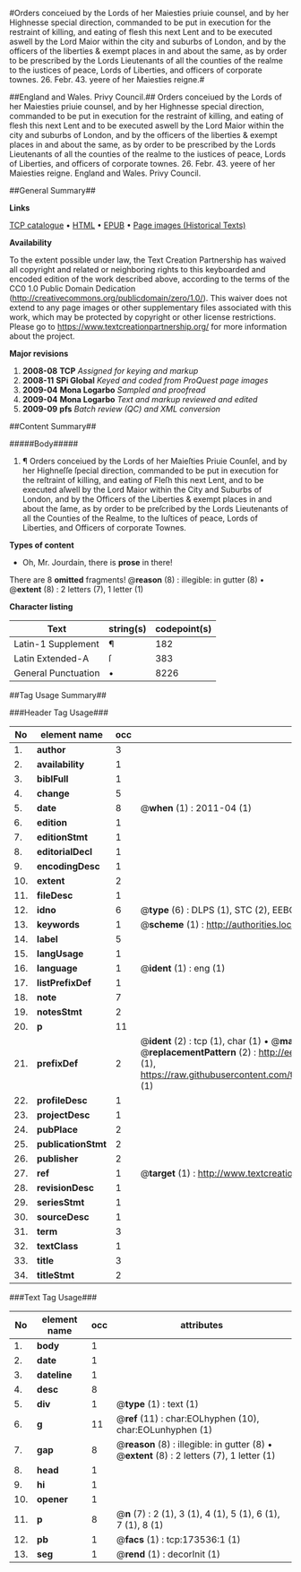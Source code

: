 #Orders conceiued by the Lords of her Maiesties priuie counsel, and by her Highnesse special direction, commanded to be put in execution for the restraint of killing, and eating of flesh this next Lent and to be executed aswell by the Lord Maior within the city and suburbs of London, and by the officers of the liberties & exempt places in and about the same, as by order to be prescribed by the Lords Lieutenants of all the counties of the realme to the iustices of peace, Lords of Liberties, and officers of corporate townes. 26. Febr. 43. yeere of her Maiesties reigne.#

##England and Wales. Privy Council.##
Orders conceiued by the Lords of her Maiesties priuie counsel, and by her Highnesse special direction, commanded to be put in execution for the restraint of killing, and eating of flesh this next Lent and to be executed aswell by the Lord Maior within the city and suburbs of London, and by the officers of the liberties & exempt places in and about the same, as by order to be prescribed by the Lords Lieutenants of all the counties of the realme to the iustices of peace, Lords of Liberties, and officers of corporate townes. 26. Febr. 43. yeere of her Maiesties reigne.
England and Wales. Privy Council.

##General Summary##

**Links**

[TCP catalogue](http://www.ota.ox.ac.uk/tcp/)  • 
[HTML](http://tei.it.ox.ac.uk/tcp/Texts-HTML/free/A73/A73956.html)  • 
[EPUB](http://tei.it.ox.ac.uk/tcp/Texts-EPUB/free/A73/A73956.epub) • 
[Page images (Historical Texts)](https://historicaltexts.jisc.ac.uk/eebo-99900543e)

**Availability**

To the extent possible under law, the Text Creation Partnership has waived all copyright and related or neighboring rights to this keyboarded and encoded edition of the work described above, according to the terms of the CC0 1.0 Public Domain Dedication (http://creativecommons.org/publicdomain/zero/1.0/). This waiver does not extend to any page images or other supplementary files associated with this work, which may be protected by copyright or other license restrictions. Please go to https://www.textcreationpartnership.org/ for more information about the project.

**Major revisions**

1. __2008-08__ __TCP__ *Assigned for keying and markup*
1. __2008-11__ __SPi Global__ *Keyed and coded from ProQuest page images*
1. __2009-04__ __Mona Logarbo__ *Sampled and proofread*
1. __2009-04__ __Mona Logarbo__ *Text and markup reviewed and edited*
1. __2009-09__ __pfs__ *Batch review (QC) and XML conversion*

##Content Summary##

#####Body#####

1. ¶ Orders conceiued by the Lords of her Maieſties Priuie Counſel, and by her Highneſſe ſpecial direction, commanded to be put in execution for the reſtraint of killing, and eating of Fleſh this next Lent, and to be executed aſwell by the Lord Maior within the City and Suburbs of London, and by the Officers of the Liberties & exempt places in and about the ſame, as by order to be preſcribed by the Lords Lieutenants of all the Counties of the Realme, to the Iuſtices of peace, Lords of Liberties, and Officers of corporate Townes.

**Types of content**

  * Oh, Mr. Jourdain, there is **prose** in there!

There are 8 **omitted** fragments! 
 @__reason__ (8) : illegible: in gutter (8)  •  @__extent__ (8) : 2 letters (7), 1 letter (1)

**Character listing**


|Text|string(s)|codepoint(s)|
|---|---|---|
|Latin-1 Supplement|¶|182|
|Latin Extended-A|ſ|383|
|General Punctuation|•|8226|

##Tag Usage Summary##

###Header Tag Usage###

|No|element name|occ|attributes|
|---|---|---|---|
|1.|__author__|3||
|2.|__availability__|1||
|3.|__biblFull__|1||
|4.|__change__|5||
|5.|__date__|8| @__when__ (1) : 2011-04 (1)|
|6.|__edition__|1||
|7.|__editionStmt__|1||
|8.|__editorialDecl__|1||
|9.|__encodingDesc__|1||
|10.|__extent__|2||
|11.|__fileDesc__|1||
|12.|__idno__|6| @__type__ (6) : DLPS (1), STC (2), EEBO-CITATION (1), PROQUEST (1), VID (1)|
|13.|__keywords__|1| @__scheme__ (1) : http://authorities.loc.gov/ (1)|
|14.|__label__|5||
|15.|__langUsage__|1||
|16.|__language__|1| @__ident__ (1) : eng (1)|
|17.|__listPrefixDef__|1||
|18.|__note__|7||
|19.|__notesStmt__|2||
|20.|__p__|11||
|21.|__prefixDef__|2| @__ident__ (2) : tcp (1), char (1)  •  @__matchPattern__ (2) : ([0-9\-]+):([0-9IVX]+) (1), (.+) (1)  •  @__replacementPattern__ (2) : http://eebo.chadwyck.com/downloadtiff?vid=$1&page=$2 (1), https://raw.githubusercontent.com/textcreationpartnership/Texts/master/tcpchars.xml#$1 (1)|
|22.|__profileDesc__|1||
|23.|__projectDesc__|1||
|24.|__pubPlace__|2||
|25.|__publicationStmt__|2||
|26.|__publisher__|2||
|27.|__ref__|1| @__target__ (1) : http://www.textcreationpartnership.org/docs/. (1)|
|28.|__revisionDesc__|1||
|29.|__seriesStmt__|1||
|30.|__sourceDesc__|1||
|31.|__term__|3||
|32.|__textClass__|1||
|33.|__title__|3||
|34.|__titleStmt__|2||


###Text Tag Usage###

|No|element name|occ|attributes|
|---|---|---|---|
|1.|__body__|1||
|2.|__date__|1||
|3.|__dateline__|1||
|4.|__desc__|8||
|5.|__div__|1| @__type__ (1) : text (1)|
|6.|__g__|11| @__ref__ (11) : char:EOLhyphen (10), char:EOLunhyphen (1)|
|7.|__gap__|8| @__reason__ (8) : illegible: in gutter (8)  •  @__extent__ (8) : 2 letters (7), 1 letter (1)|
|8.|__head__|1||
|9.|__hi__|1||
|10.|__opener__|1||
|11.|__p__|8| @__n__ (7) : 2 (1), 3 (1), 4 (1), 5 (1), 6 (1), 7 (1), 8 (1)|
|12.|__pb__|1| @__facs__ (1) : tcp:173536:1 (1)|
|13.|__seg__|1| @__rend__ (1) : decorInit (1)|
